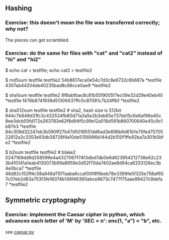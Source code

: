 ## Hashing

### Exercise: this doesn't mean the file was transferred correctly; why not?

The pieces can get scrambled.

### Exercise: do the same for files with "cat" and "cat2" instead of "hi" and "hi2"

$ echo cat > testfile; echo cat2 > testfile2

$ md5sum testfile testfile2
54b8617eca0e54c7d3c8e6732c6b687a *testfile
4307ab44204de40235bad8c66cce0ae9 *testfile2

$ sha1sum testfile testfile2
8f6abfbac8c81b55f9005f7ec09e32d29e40eb40 *testfile
f476b8741936d51309437ffc5c87081c7b24ffb1 *testfile2

$ sha512sum testfile testfile2 # sha2, hash size is 512bit
644c7b649d31fc3c432534fb80d71a3a5e2b3eb65e737eb15c6e6af96e40c8ee3dcb55fd172e263783e62f8d94f5c99e12a016d581b860700640e45c9c1b87b3 *testfile
84c308d32247eb3b590ff27b47d5018551dd6ad3e696b6d61b1e70fed7570522812a2c3353e93db38728f4a10de5156996b144d2b150f1ffe92ba7a301b5bfe2 *testfile2

$ b2sum testfile testfile2 # blake2
0247169dd9d258599e4a4327067f74f3dbd7db0e6d623954212738e62c233b410141a1eab4130073b99a8959e3d52f70da7402ae8d94ca6333126ec3b4e0bca7 *testfile
48d92c152ff4c58a948d75f7aaba6ccaf00f8f9beb78e3399fe0f325e758af657c07eb2d83a753f3fe16074b149f46390abce8673c7477f75aae99427c9defa7 *testfile2


## Symmetric cryptography

### Exercise: implement the Caesar cipher in python, which advances each letter of 'M' by 'SEC = n': enc(1, "a") = "b", etc.

see [caesar.py](https://github.com/deniskapel/scicomp/blob/main/Practical_2/caesar.py)
